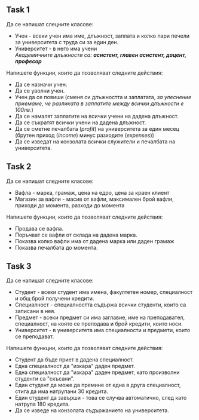 ## Task 1
Да се напишат слецните класове:
- Учен - всеки учен има име, длъжност, заплата и колко пари печели за университета с труда си за един ден.
- Университет - в него има учени   
*Академичните длъжности са: __асистент, главен асистент, доцент, професор__*

Напишете функции, които да позволяват следните действия:
- Да се назначи учен.
- Да се уволни учен.
- Учен да се повиши (сменя си длъжността и заплатата, *за улеснение приемаме, че разликата в заплатите между всички длъжности е 100лв.*)
- Да се намалят заплатите на всички учени на дадена длъжност. 
- Да се съкратят всички учени на дадена длъжност.
- Да се сметне печалбата (*profit*) на университета за един месец (брутен приход (*income*) минус разходите (*expenses*))
- Да се изведат на конзолата всички служители и печалбата на университета.

## Task 2
Да се напишат следните класове:
- Вафла - марка, грамаж, цена на едро, цена за краен клиент
- Магазин за вафли - масив от вафли, максимален брой вафли, приходи до момента, разходи до момента

Напишете функции, които да позволяват следните действия:
- Продава се вафла.
- Поръчват се вафли от склада на дадена марка.
- Показва колко вафли има от дадена марка или даден грамаж
- Показва печалбата до момента.

## Task 3
Да се напишат следните класове:
- Студент - всеки студент има имена, факултетен номер, специалност и общ брой получени кредити.
- Специалност - специалността съдържа всички студенти, които са записани в нея.
- Предмет - всеки предмет си има заглавие, име на преподавател, специалност, на която се преподава и брой кредити, които носи.
- Университет - в университета има специалности и предмети, които се преподават.

Напишете функции, които да позволяват следните действия:
- Студент да бъде приет в дадена специалност.
- Една специалност да "изкара" даден предмет.
- Една специалност да "изкара" даден предмет, като произволни студенти са "скъсани".
- Един студент да може да премине от една в друга специалност, стига да има натрупани 30 кредита.
- Един студент да завърши - това се случва автоматично, след като натрупа 180 кредита. 
- Да се изведе на конзолата съдържанието на университета.